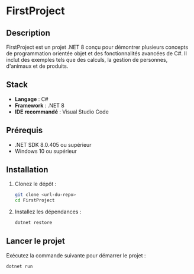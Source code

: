 # FirstProject

## Description
FirstProject est un projet .NET 8 conçu pour démontrer plusieurs concepts de programmation orientée objet et des fonctionnalités avancées de C#. Il inclut des exemples tels que des calculs, la gestion de personnes, d'animaux et de produits.

## Stack
- **Langage** : C#
- **Framework** : .NET 8
- **IDE recommandé** : Visual Studio Code

## Prérequis
- .NET SDK 8.0.405 ou supérieur
- Windows 10 ou supérieur

## Installation
1. Clonez le dépôt :
   ```bash
   git clone <url-du-repo>
   cd FirstProject
   ```

2. Installez les dépendances :
   ```bash
   dotnet restore
   ```

## Lancer le projet
Exécutez la commande suivante pour démarrer le projet :
```bash
dotnet run
```
